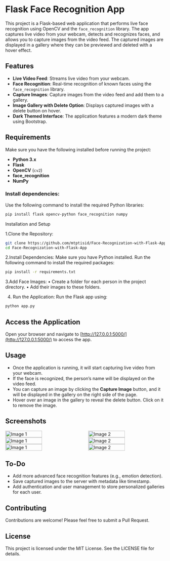 # Flask Face Recognition App

This project is a Flask-based web application that performs live face recognition using OpenCV and the `face_recognition` library. The app captures live video from your webcam, detects and recognizes faces, and allows you to capture images from the video feed. The captured images are displayed in a gallery where they can be previewed and deleted with a hover effect.

## Features

- **Live Video Feed**: Streams live video from your webcam.
- **Face Recognition**: Real-time recognition of known faces using the `face_recognition` library.
- **Capture Images**: Capture images from the video feed and add them to a gallery.
- **Image Gallery with Delete Option**: Displays captured images with a delete button on hover.
- **Dark Themed Interface**: The application features a modern dark theme using Bootstrap.

## Requirements

Make sure you have the following installed before running the project:

- **Python 3.x**
- **Flask**
- **OpenCV** (`cv2`)
- **face_recognition**
- **NumPy**

### Install dependencies:

Use the following command to install the required Python libraries:

```bash
pip install flask opencv-python face_recognition numpy
```


Installation and Setup

1.Clone the Repository:

```bash
git clone https://github.com/mtptisid/Face-Recognization-with-Flask-App.git
cd Face-Recognization-with-Flask-App
```


2.Install Dependencies:
Make sure you have Python installed. Run the following command to install the required packages:

```bash
pip install -r requirements.txt
```


3.Add Face Images:
	•	Create a folder for each person in the project directory.
	•	Add their images to these folders.
	
4. Run the Application:
Run the Flask app using:

```bash
python app.py
```


## Access the Application

Open your browser and navigate to [http://127.0.0.1:5000/](http://127.0.0.1:5000/) to access the app.

## Usage

- Once the application is running, it will start capturing live video from your webcam.
- If the face is recognized, the person’s name will be displayed on the video feed.
- You can capture an image by clicking the **Capture Image** button, and it will be displayed in the gallery on the right side of the page.
- Hover over an image in the gallery to reveal the delete button. Click on it to remove the image.



## Screenshots

<div style="display: flex; justify-content: space-between;">
  <img src="https://github.com/user-attachments/assets/c4b259e5-6ba0-4712-8217-a7d53e028af6" alt="Image 1" style="width: 48%;"/>
  <img src="https://github.com/user-attachments/assets/9e35d230-8acc-4ea8-b392-faf2dc7625d8" alt="Image 2" style="width: 48%;"/>
</div>

<div style="display: flex; justify-content: space-between;">
  <img src="https://github.com/user-attachments/assets/eb38965e-9122-4f3e-9d7f-80379659c212" alt="Image 1" style="width: 48%;"/>
  <img src="https://github.com/user-attachments/assets/ef5c36d7-e7bd-46d2-9d31-4f1c116381b6" alt="Image 2" style="width: 48%;"/>
</div>

<div style="display: flex; justify-content: space-between;">
  <img src="https://github.com/user-attachments/assets/212a1b9a-eef0-49b3-ae4d-e57e6c53d7ab" alt="Image 1" style="width: 48%;"/>
  <img src="https://github.com/user-attachments/assets/4555e433-97f6-4dae-b836-1e089df449c9" alt="Image 2" style="width: 48%;"/>
</div>



## To-Do

- Add more advanced face recognition features (e.g., emotion detection).
- Save captured images to the server with metadata like timestamp.
- Add authentication and user management to store personalized galleries for each user.

## Contributing

Contributions are welcome! Please feel free to submit a Pull Request.

## License

This project is licensed under the MIT License. See the LICENSE file for details.
